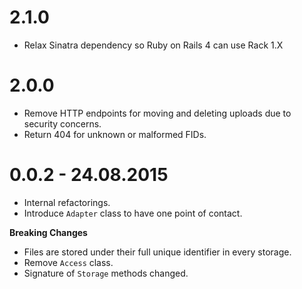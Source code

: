 # 2.1.0
* Relax Sinatra dependency so Ruby on Rails 4 can use Rack 1.X

# 2.0.0
* Remove HTTP endpoints for moving and deleting uploads due to security concerns.
* Return 404 for unknown or malformed FIDs.

# 0.0.2 - 24.08.2015
* Internal refactorings.
* Introduce `Adapter` class to have one point of contact.

**Breaking Changes**
* Files are stored under their full unique identifier in every storage.
* Remove `Access` class.
* Signature of `Storage` methods changed.
